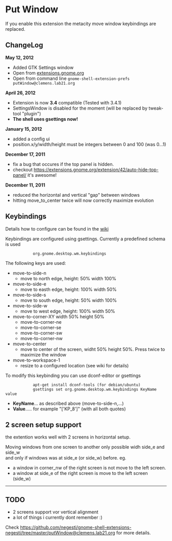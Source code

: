 Put Window
==========


If you enable this extension the metacity move window keybindings are
replaced.


ChangeLog
-------

__May 12, 2012__

 * Added GTK Settings window 
  * Open from [extensions.gnome.org](https://extensions.gnome.org/local/)
  * Open from command line `gnome-shell-extension-prefs putWindow@clemens.lab21.org`

__April 26, 2012__

 * Extension is now **3.4** compatible (Tested with 3.4.1)
 * SettingsWindow is disabled for the moment (will be replaced by tweak-tool "plugin")
 * **The shell uses gsettings now!**

__January 15, 2012__

 * added a config ui
 * position.x/y/width/height must be integers between 0 and 100 (was 0...1)

__December 17, 2011__

 * fix a bug that occures if the top panel is hidden.
  * checkout https://extensions.gnome.org/extension/42/auto-hide-top-panel/ it's awesome!

__December 11, 2011__

 * reduced the horizontal and vertical "gap" between windows
 * hitting move_to_center twice will now correctly maximize evolution

Keybindings
-----------

Details how to configure can be found in the [wiki](https://github.com/negesti/gnome-shell-extensions-negesti/wiki)

Keybindings are configured using gsettings. Currently a predefined schema is used

                org.gnome.desktop.wm.keybindings

The following keys are used:

* move-to-side-n
  *  move to north edge, height: 50% width 100%
* move-to-side-e
  *  move to easth edge, height: 100% width 50%
* move-to-side-s
  *  move to south edge, height: 50% width 100%
* move-to-side-w
  *  move to west  edge, height: 100% width 50%
* move-to-corner-XY   width 50% height 50%
  *  move-to-corner-ne
  *  move-to-corner-se
  *  move-to-corner-sw
  *  move-to-corner-nw
* move-to-center
  *  move to center of the screen, widht 50% height 50%. Press twice to maximize the window
* move-to-workspace-1
  *  resize to a configured location (see wiki for details)

To modify this keybinding you can use dconf-editor or gsettings  

                apt-get install dconf-tools (for debian/ubuntu)  
                gsettings set org.gnome.desktop.wm.keybindings KeyName value

* **KeyName**... as described above (move-to-side-n,...)  
* **Value**..... for example "['<Alt>KP_8']" (with all both quotes) 



2 screen setup support
-------

the extention works well with 2 screens in horizontal setup.

Moving windows from one screen to another only possible widh side_e and side_w  
and only if windows was at side_e (or side_w) before. eg.

* a window in corner_nw of the right screen is not move to the left screen.
* a window at side_e of the right screen is move to the left screen (side_w)


- - -
TODO
----

* 2 screens support vor vertical alignment
* a lot of things i currently dont remember :)


Check https://github.com/negesti/gnome-shell-extensions-negesti/tree/master/putWindow@clemens.lab21.org
for more details.
